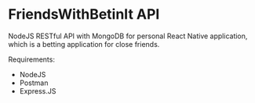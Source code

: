 # FriendsWithBetinIt API

NodeJS RESTful API with MongoDB for personal React Native application, which is a betting application for close friends.

Requirements:
  - NodeJS
  - Postman
  - Express.JS
